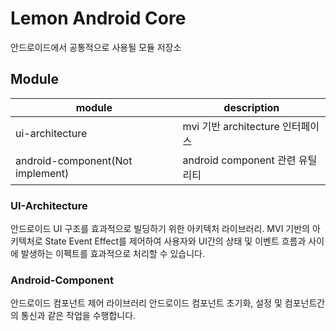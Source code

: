 # Lemon Android Core

안드로이드에서 공통적으로 사용될 모듈 저장소


## Module

| module                           | description               |
|----------------------------------|---------------------------|
| ui-architecture                  | mvi 기반 architecture 인터페이스 |
| android-component(Not implement) | android component 관련 유틸리티 |


### UI-Architecture
안드로이드 UI 구조를 효과적으로 빌딩하기 위한 아키텍처 라이브러리. MVI 기반의 아키텍처로 State Event Effect를 제어하여 사용자와 UI간의 상태 및 이벤트 흐름과 사이에 발생하는 이펙트를 효과적으로 처리할 수 있습니다.


### Android-Component
안드로이드 컴포넌트 제어 라이브러리 안드로이드 컴포넌트 초기화, 설정 및 컴포넌트간의 통신과 같은 작업을 수행합니다.

